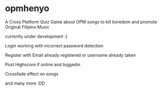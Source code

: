 opmhenyo
========

A Cross Platform Quiz Game about OPM songs to kill boredom and promote Original Filipino Music


currently under development :)

Login working with incorrect password detection

Register with Email already registered or username already taken

Post Highscore if online and loggedin

Crossfade effect on songs

and many more :DD
